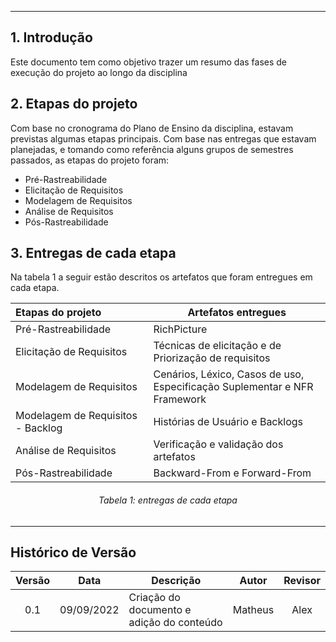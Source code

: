 ***

## 1. Introdução

Este documento tem como objetivo trazer um resumo das fases de execução do projeto ao longo da disciplina

## 2. Etapas do projeto

Com base no cronograma do Plano de Ensino da disciplina, estavam previstas algumas etapas principais. Com base nas entregas que estavam planejadas, e tomando como referência alguns grupos de semestres passados, as etapas do projeto foram:

- Pré-Rastreabilidade
- Elicitação de Requisitos
- Modelagem de Requisitos
- Análise de Requisitos
- Pós-Rastreabilidade

## 3. Entregas de cada etapa

Na tabela 1 a seguir estão descritos os artefatos que foram entregues em cada etapa.

| Etapas do projeto | Artefatos entregues |
|:-------|-----------|
| Pré-Rastreabilidade  | RichPicture   | 
| Elicitação de Requisitos| Técnicas de elicitação e de Priorização de requisitos | 
| Modelagem de Requisitos | Cenários, Léxico, Casos de uso, <br> Especificação Suplementar e NFR Framework|
| Modelagem de Requisitos - Backlog | Histórias de Usuário e Backlogs |
| Análise de Requisitos| Verificação e validação dos artefatos |
| Pós-Rastreabilidade| Backward-From e Forward-From | 

<h6 align = "center">Tabela 1: entregas de cada etapa</h6>


***
## Histórico de Versão

| Versão |    Data    |       Descrição       |     Autor     |    Revisor    |
|:------:|:----------:|--------------|:-------------:|:-------------:|
| 0.1 | 09/09/2022 | Criação do documento e adição do conteúdo | Matheus | Alex |